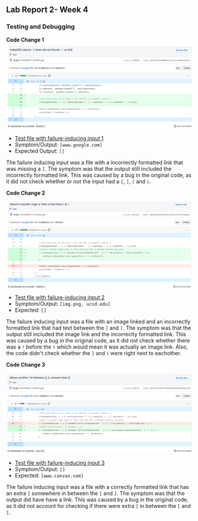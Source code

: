 ## Lab Report 2- Week 4
### Testing and Debugging

**Code Change 1**
![](change1.png)

- [Test file with failure-inducing input 1](https://github.com/lessjiu/markdown-parse/blob/main/case1.md)
- Symptom/Output: `[www.google.com]` 
- Expected Output: `[]` 

The failure inducing input was a file with a incorrectly formatted link 
that was missing a `]`. The symptom was that the output still included the 
incorrectly formatted link. This was caused by a bug in the original code, as 
it did not check whether or not the input had a `[`, `]`, `(` and `)`.

**Code Change 2**

![](change2.png)

- [Test file with failure-inducing input 2](https://github.com/lessjiu/markdown-parse/blob/main/case2.md)
- Symptom/Output: `[img.png, ucsd.edu]` 
- Expected: `[]` 

The failure inducing input was a file with an image linked and an incorrectly 
formatted link that had text between the `]` and `(`. The symptom was that the 
output still included the image link and the incorreclty formatted link. This was 
caused by a bug in the original code, as it did not check whether there was a 
`!` before the `(` which would mean it was actually an image link. Also, the code
didn't check whether the `]` and `(` were right next to eachother. 

**Code Change 3**

![](change3.png)

- [Test file with failure-inducing input 3](https://github.com/lessjiu/markdown-parse/blob/main/case3.md)
- Symptom/Output: `[]` 
- Expected: `[www.canvas.com]`

The failure inducing input was a file with a correctly formatted link that has an 
extra `]` somewhere in between the `[` and `]`. The symptom was that the output did have
have a link. This was caused by a bug in the original code, as it did not account for 
checking if there were extra `]` in between the `[` and `]`.

